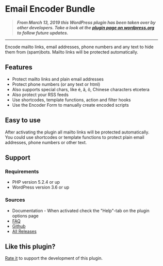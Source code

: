 Email Encoder Bundle
====================

> **_From March 13, 2019 this WordPress plugin has been taken over by other developers. Take a look at the [plugin page on wordpress.org](https://wordpress.org/plugins/email-encoder-bundle/)  to follow future updates._**

---

Encode mailto links, email addresses, phone numbers and any text to hide them from (spam)bots. Mailto links will be protected automatically.


Features
--------

* Protect mailto links and plain email addresses
* Protect phone numbers (or any text or html)
* Also supports special chars, like é, â, ö, Chinese characters etcetera
* Also protect your RSS feeds
* Use shortcodes, template functions, action and filter hooks
* Use the Encoder Form to manually create encoded scripts


Easy to use
-----------

After activating the plugin all mailto links will be protected automatically.
You could use shortcodes or template functions to protect plain email addresses, phone numbers or other text.


Support
-------

### Requirements

 - PHP version 5.2.4 or up
 - WordPress version 3.6 or up

### Sources

 - Documentation - When activated check the "Help"-tab on the plugin options page
 - [FAQ](http://wordpress.org/extend/plugins/email-encoder-bundle/faq/)
 - [Github](https://github.com/freelancephp/Email-Encoder-Bundle)
 - [All Releases](https://wordpress.org/plugins/email-encoder-bundle/developers/)


Like this plugin?
-----------------

[Rate it](http://wordpress.org/support/view/plugin-reviews/email-encoder-bundle) to support the development of this plugin.

